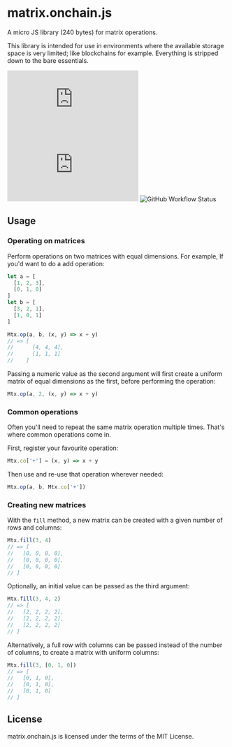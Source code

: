 # matrix.onchain.js
A micro JS library (240 bytes) for matrix operations.

This library is intended for use in environments where the available storage
space is very limited; like blockchains for example. Everything is stripped down
to the bare essentials.

![GitHub](https://img.shields.io/github/license/onchainjs/matrix.onchain.js)
![GitHub tag (latest SemVer)](https://img.shields.io/github/v/tag/onchainjs/matrix.onchain.js)
![GitHub Workflow Status](https://img.shields.io/github/workflow/status/onchainjs/matrix.onchain.js/matrix.onchain.js%20CI)

## Usage

### Operating on matrices
Perform operations on two matrices with equal dimensions. For example, If you'd
want to do a add operation:

```js
let a = [
  [1, 2, 3],
  [0, 1, 0]
]
let b = [
  [3, 2, 1],
  [1, 0, 1]
]

Mtx.op(a, b, (x, y) => x + y)
// => [
//      [4, 4, 4],
//      [1, 1, 1]
//    ]
```

Passing a numeric value as the second argument will first create a uniform
matrix of equal dimensions as the first, before performing the operation:

```js
Mtx.op(a, 2, (x, y) => x + y)
```

### Common operations
Often you'll need to repeat the same matrix operation multiple times. That's
where common operations come in.

First, register your favourite operation:

```js
Mtx.co['+'] = (x, y) => x + y
```

Then use and re-use that operation wherever needed:

```js
Mtx.op(a, b, Mtx.co['+'])
```

### Creating new matrices
With the `fill` method, a new matrix can be created with a given number of rows
and columns:

```js
Mtx.fill(3, 4)
// => [
//   [0, 0, 0, 0],
//   [0, 0, 0, 0],
//   [0, 0, 0, 0]
// ]
```

Optionally, an initial value can be passed as the third argument:

```js
Mtx.fill(3, 4, 2)
// => [
//   [2, 2, 2, 2],
//   [2, 2, 2, 2],
//   [2, 2, 2, 2]
// ]
```

Alternatively, a full row with columns can be passed instead of the number of 
columns, to create a matrix with uniform columns:

```js
Mtx.fill(3, [0, 1, 0])
// => [
//   [0, 1, 0],
//   [0, 1, 0],
//   [0, 1, 0]
// ]
```

## License
matrix.onchain.js is licensed under the terms of the MIT License.
